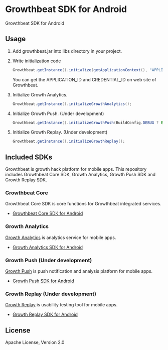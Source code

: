 # Growthbeat SDK for Android

Growthbeat SDK for Android

## Usage

1. Add growthbeat.jar into libs directory in your project. 

1. Write initialization code

	```java
	Growthbeat.getInstance().initialize(getApplicationContext(), "APPLICATION_ID", "CREDENTIAL_ID");
	```

	You can get the APPLICATION_ID and CREDENTIAL_ID on web site of Growthbeat. 

1. Initialize Growth Analytics.

	```java
	Growthbeat.getInstance().initializeGrowthAnalytics();
	```

1. Initialize Growth Push. (Under development)

	```java
	Growthbeat.getInstance().initializeGrowthPush(BuildConfig.DEBUG ? Environment.development : Environment.production, "SENDER_ID");
	```

1. Initialize Growth Replay. (Under development)

	```java
	Growthbeat.getInstance().initializeGrowthReplay();
	```

## Included SDKs

Growthbeat is growth hack platform for mobile apps. This repository includes Growthbeat Core SDK, Growth Analytics, Growth Push SDK and Growth Replay SDK.

### Growthbeat Core

Growthbeat Core SDK is core functions for Growthbeat integrated services.

* [Growthbeat Core SDK for Android](https://github.com/SIROK/growthbeat-core-android/)

### Growth Analytics

[Growth Analytics](https://analytics.growthbeat.com/) is analytics service for mobile apps.

* [Growth Analytics SDK for Android](https://github.com/SIROK/growthanalytics-android)

### Growth Push (Under development)

[Growth Push](https://growthpush.com/) is push notification and analysis platform for mobile apps.

* [Growth Push SDK for Android](https://github.com/SIROK/growthpush-android)

### Growth Replay (Under development)

[Growth Replay](https://growthreplay.com/) is usability testing tool for mobile apps.

* [Growth Replay SDK for Android](https://github.com/SIROK/growthreplay-android)

## License

Apache License, Version 2.0
